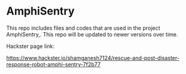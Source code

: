 # AmphiSentry
This repo includes files and codes that are used in the project AmphiSentry,. This repo will be updated to newer versions over time.


Hackster page link:

https://www.hackster.io/shamganesh7124/rescue-and-post-disaster-response-robot-amphi-sentry-7f2b77
